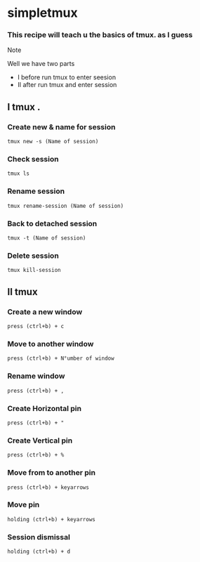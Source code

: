 # simpletmux
### This recipe will teach u the basics of tmux. as I guess

> [!NOTE]
> Well we have two parts
 - I before run tmux to enter seesion
 - II after run tmux and enter session

##  I tmux .

### Create new & name for session
```
tmux new -s (Name of session)
```
### Check session
```
tmux ls
```
### Rename session
```
tmux rename-session (Name of session)
```
### Back to detached session
```
tmux -t (Name of session)
```

### Delete session
```
tmux kill-session
```


## II tmux

###  Create a new window 
```
press (ctrl+b) + c
```
###  Move to another window
```
press (ctrl+b) + N°umber of window 
```
### Rename window
```
press (ctrl+b) + ,
```
### Create Horizontal pin
```
press (ctrl+b) + " 
```
### Create Vertical pin
```
press (ctrl+b) + %
```
### Move from to another pin
```
press (ctrl+b) + keyarrows
```
### Move pin
```
holding (ctrl+b) + keyarrows
```
### Session dismissal
```
holding (ctrl+b) + d
```

